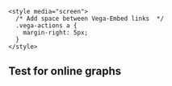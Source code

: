 <html>
  <head>
    <title>Vega-Lite Bar Chart</title>
    <meta charset="utf-8" />
    <script src="https://d3js.org/d3.v5.min.js"></script>
    <script src="https://cdn.jsdelivr.net/npm/vega@5.10.1"></script>
    <script src="https://cdn.jsdelivr.net/npm/vega-lite@4.10.4"></script>
    <script src="https://cdn.jsdelivr.net/npm/vega-embed@6.5.2"></script>

    <style media="screen">
      /* Add space between Vega-Embed links  */
      .vega-actions a {
        margin-right: 5px;
      }
    </style>
  <style type="css">
    @import url("https://fonts.googleapis.com/css?family=Open+Sans+Condensed:300,700");
  </style>
  </head>
  <body>
    <h2>Test for online graphs</h2>
    <!-- Container for the visualization -->
 <style>
    /* AXES */
/* ticks */
.axis line{
stroke: #706f6f;
stroke-width: 0.5;
shape-rendering: crispEdges;
}

/* axis contour */
.axis path {
stroke: #706f6f;
stroke-width: 0.7;
shape-rendering: crispEdges;
}

/* axis text */
.axis text, .xtext {
fill: #2b2929;
font-family: "Open Sans Condensed";
font-size: 100%;
}
.grid line {
stroke: lightgrey;
stroke-opacity: 0.7;
shape-rendering: crispEdges;
}
.grid path {
stroke-width: 0;
}
/* label text */
.label {
font-family: "Open Sans Condensed";
font-size: 65%;
}
.bund {
font-family: "Open Sans Condensed";
font-size: 10%;
fill:#ffffff;
}
/* LINE CHART */
.line,.li0,.li1,.li2,.li3,.li4,.li5,.li6,.li7,.li8,.li9,.li10,.li11,.li12,.li13,.li14,.li15,.li16,.li17,.li18,.li19,.li20,.li21,.li22,.li23,.li24,.li25, .line {
stroke-width: 1.5; fill:none;
    }
.li0 { stroke:#936037; } .te0 {fill: #936037;}
.li1 { stroke:#be1622; } .te1 {fill: #be1622;}
.li2 { stroke:#e71d73; } .te2 {fill: #e71d73;}
.li3 { stroke:#e94e1b; } .te3 {fill: #e94e1b;}
.li4 { stroke:#f39200; } .te4 {fill: #f39200;}
.li5 { stroke:#95c11f; } .te5 {fill: #95c11f;}
.li6 { stroke:#008d36; } .te6 {fill: #008d36;}
.li7 { stroke:#006633; } .te7 {fill: #006633;}
.li8 { stroke:#00a19a; } .te8 {fill: #00a19a;}
.li9 { stroke:#36a9e1; } .te9 {fill: #36a9e1;}
.li10 { stroke:#1d71b8; } .te10 {fill: #1d71b8;}
.li11 { stroke:#29235c; } .te11 {fill: #29235c;}
.li12 { stroke:#951b81; } .te12 {fill: #951b81;}
.li13 { stroke:#a3195b; } .te13 {fill: #a3195b;}
    
    .sygrid {
    stroke-opacity: 0.7;
    shape-rendering: crispEdges;
    stroke-width:1px;
    stroke-dasharray: 10,3;
    }

div.tooltip, div.tooltip2 {   
  position: absolute;           
  text-align: center;                          
    padding:0 2px 5px 2px;           
  font: 13px "Open Sans Condensed";
    font-weight:300;
    color:#fff;
  background-color: #777; 
  border: 2px #fff solid;      
  border-radius: 2px;           
  pointer-events: none;         
}
    div.tooltip {
        width: 40px;                  
        height: 15px;  
    }
    div.tooltip2 {
        padding: 3px;
        width: 40px;                  
        height: 26px;
        line-height:13px;
    }
    </style>
<div id="container5" class="svg-container" style="position:relative;float:left;margin-bottom:1em;"></div>
<div id="container1" class="svg-container" style="position:relative;float:left;margin-bottom:1em;"></div>


<!-------------- GRAFIK 5 EFFECT OF MITIGATION ------------------>
<script>
//*** PREPARE ***//
// set the dimensions and margins of the graph
var margin = {top: 40, right: 5, bottom: 35, left: 50},
    width = 350 - margin.left - margin.right,
    height = 300 - margin.top - margin.bottom;
var viewbox="0 0 350 280"
//-----------------------------DATA------------------------------//
// parse the date / time
var parseTime = d3.timeParse("%d.%m.%y");
d3.dsv(";","data/covid_cumch.csv").then(function(data) {

  // format the data
  data.forEach(function(d) {
      d.date = parseTime(d.date);
      d.F = +d.F;
  });
//-------------------SCALES ----------------//    
// set the ranges
var x = d3.scaleTime().range([0, width]);
var y = d3.scaleLinear().range([height, 0]);
    
// Scale the range of the data
x.domain(d3.extent(data, function(d) { return d.date; }));
y.domain([1, 1.65]); //d3.max(data, function(d) { return d.F; })

//-------------------LINES-----------------//
// define the 1stline

var valueline = d3.line()
    .curve(d3.curveBasis)
    .defined(function(d) { return d.F!=0; })
    .x(function(d) { return x(d.date); })
    .y(function(d) { return y(d.F); });

//-----------------AXES---------------//
formValue = d3.format("");
const yaxis = d3.axisLeft()
    .tickFormat(function(d) { return formValue(d)})
    .scale(y);
   
const xaxis = d3.axisBottom()
    .ticks(5)
    .tickFormat(d3.timeFormat('%d.%m'))
    .scale(x);
// gridlines in x axis function
function make_x_gridlines() {
return d3.axisBottom(x)
.ticks(5)
}
// gridlines in y axis function
function make_y_gridlines() {
return d3.axisLeft(y)
.ticks(5)
}
// append the svg obgect to the body of the page
// appends a 'group' element to 'svg'
// moves the 'group' element to the top left margin
var svg = d3.select("div#container5").append("svg")
    .attr("position", "absolute")
    .attr("viewbox", viewbox)
    .attr("width", width + margin.left + margin.right)
    .attr("height", height + margin.top + margin.bottom)
  .append("g")
    .attr("transform",
          "translate(" + margin.left + "," + margin.top + ")");
//--------------TOOLTIP--------------//
// Add a tooltip div. Here I define the general feature of the tooltip: stuff that do not depend on the data point.
  // Its opacity is set to 0: we don't see it by default.
  var tooltip = d3.select("div#container5")
    .append("div")
    .style("opacity", 0)
    .attr("class", "tooltip")
    
//--------------MOUSEOVER-FUNKTIONEN-------------//
// A function that change this tooltip when the user hover a point.
  // Its opacity is set to 1: we can now see it. Plus it set the text and position of tooltip depending on the datapoint (d)
  var mouseover = function(d) {
    tooltip
      .style("opacity", 1)
  }
  var mousemoveC = function(d) {
    tooltip
      .html(d.F)
      .style("left", (d3.mouse(this)[0]+20) + "px") // It is important to put the +90: other wise the tooltip is exactly where the point is an it creates a weird effect
      .style("top", (d3.mouse(this)[1]+10) + "px")
      .style("background-color", "#e94e1b")
  }
    
  // A function that change this tooltip when the leaves a point: just need to set opacity to 0 again
  var mouseleave = function(d) {
    tooltip
      .transition()
      .duration(200)
      .style("opacity", 0)
  }
// ------------------------- DRAWING-----------------------------//  
//-----------------------------AXES------------------------------//
// gridlines first
  svg.append("g")
.attr("class", "grid")
.attr("transform", "translate(0," + height + ")")
.call(make_x_gridlines()
.tickSize(-height)
.tickFormat("")
)
// add the Y gridlines
svg.append("g")
.attr("class", "grid")
.call(make_y_gridlines()
.tickSize(-width)
.tickFormat("")) 
    
svg.append("g")
    .attr("class", "axis")
    .attr("transform", "translate(0," + height + ")")
    .call(xaxis)
    .selectAll("text")  
     .style("text-anchor", "end")
     .attr("dx", "-1em")
     .attr("dy", "-.5em")
     .attr("transform", "rotate(-90)");

svg.append("g")
    .attr("class", "axis")
    .call(yaxis);
svg.append("text")
        .attr("transform", "rotate(-90)")
        .attr("dy", "+1em")
        .attr("y", 6)
        .style("text-anchor", "end")
        .attr("class", "xtext")
        .text("Wachstumsrate");        
    
//--------------------LINES-----------------//    
  // Add the valueline path.
  svg.append("path")
      .data([data])
      .attr("class", "li3")
      .attr("d", valueline)
var reg1 = 1;
var reg2 = 38;
var reg1y = x(data[reg1].date);
var reg2y = x(data[reg2].date);              
  
svg.append("line")
        .attr("class", "li6")
        .attr("x1",reg1y)
        .attr("y1",88)
        .attr("x2",reg2y)
        .attr("y2",88);

//---------------------POINTS-----------------//
    // Add the scatterplot
    var path = svg.selectAll("dot")
     .data(data)
     .enter().append("circle")
     .attr("r", 3)
     .attr("cx", function (d) {
           return x(d.date);
     })
     .attr("cy", function (d) {
          return y(d.F);
     })
    .attr("class", "li3") 
     .style("stroke-width", 1.3)
     .style("fill", "#fff")
     .on("mouseover", mouseover )
    .on("mousemove", mousemoveC )
    .on("mouseleave", mouseleave );
    
//----------------ZUSAETZLICHES-------------//
//----------------Massnahmen ----------------//
svg.append("circle")
    .attr("r", 9)
    .attr("cx",x(data[3].date))
    .attr("cy",210)
    .attr("class","te10");
svg.append("line")
        .attr("class", "li10 sygrid")
        .attr("x1",x(data[3].date))
        .attr("y1",77)
        .attr("x2",x(data[3].date))
        .attr("y2",218);
svg.append("text")
    .attr("fill", "#fff")
    .attr("x", x(data[3].date))
    .attr("y",215)
    .attr("text-anchor", "middle")
    .style("font-family", "Open Sans Condensed")
    .text("1");
svg.append("circle")
    .attr("r", 9)
    .attr("cx",x(data[10].date))
    .attr("cy",210)
    .attr("class","te10");
svg.append("line")
        .attr("class", "li10 sygrid")
        .attr("x1",x(data[10].date))
        .attr("y1",0)
        .attr("x2",x(data[10].date))
        .attr("y2",218);
svg.append("text")
    .attr("fill", "#fff")
    .attr("x", x(data[10].date))
    .attr("y",215)
    .attr("text-anchor", "middle")
    .style("font-family", "Open Sans Condensed")
    .text("2");
svg.append("circle")
    .attr("r", 9)
    .attr("cx",x(data[17].date))
    .attr("cy",210)
    .attr("class","te10");
svg.append("line")
        .attr("class", "li10 sygrid")
        .attr("x1",x(data[17].date))
        .attr("y1",0)
        .attr("x2",x(data[17].date))
        .attr("y2",218);
svg.append("text")
    .attr("fill", "#fff")
    .attr("x", x(data[17].date))
    .attr("y",215)
    .attr("text-anchor", "middle")
    .style("font-family", "Open Sans Condensed")
    .text("3");
svg.append("circle")
    .attr("r", 9)
    .attr("cx",x(data[20].date))
    .attr("cy",210)
    .attr("class","te10");
svg.append("line")
        .attr("class", "li10 sygrid")
        .attr("x1",x(data[20].date))
        .attr("y1",0)
        .attr("x2",x(data[20].date))
        .attr("y2",218);
svg.append("text")
    .attr("fill", "#fff")
    .attr("x", x(data[20].date))
    .attr("y",215)
    .attr("text-anchor", "middle")
    .style("font-family", "Open Sans Condensed")
    .text("4");
svg.append("circle")
    .attr("r", 9)
    .attr("cx",x(data[24].date))
    .attr("cy",210)
    .attr("class","te10");
svg.append("line")
        .attr("class", "li10 sygrid")
        .attr("x1",x(data[24].date))
        .attr("y1",0)
        .attr("x2",x(data[24].date))
        .attr("y2",218);
svg.append("text")
    .attr("fill", "#fff")
    .attr("x", x(data[24].date))
    .attr("y",215)
    .attr("text-anchor", "middle")
    .style("font-family", "Open Sans Condensed")
    .text("5");
//------------------ TITLE -----------------//
svg.append("text")
.attr("x", (width / 2))
.attr("y", 0 - (margin.top / 2))
.attr("text-anchor", "middle")
.style("font-size", "20px")
.style("font-family", "Open Sans Condensed")
.style("font-weight", "300")
.text("Wachstumsrate bestÃ¤tigte FÃ¤lle");
    });
    </script> 
  </body>
</html>
